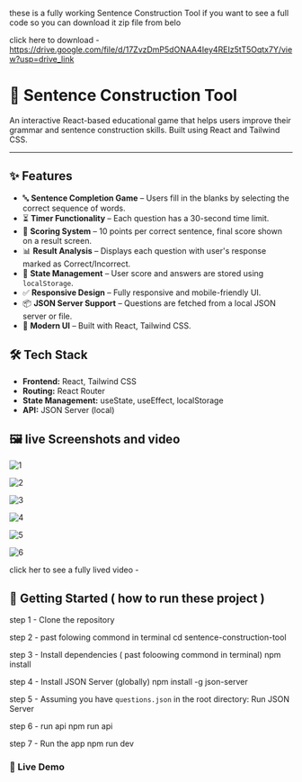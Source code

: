 these is a fully working Sentence Construction Tool if you want to see a full code so you can download it zip file from belo

click here to download - https://drive.google.com/file/d/17ZvzDmP5dONAA4Iey4REIz5tT5Oqtx7Y/view?usp=drive_link

# 🧠 Sentence Construction Tool

An interactive React-based educational game that helps users improve their grammar and sentence construction skills. Built using React and Tailwind CSS.

---

## ✨ Features

- 🔤 **Sentence Completion Game** – Users fill in the blanks by selecting the correct sequence of words.
- ⏳ **Timer Functionality** – Each question has a 30-second time limit.
- 🎯 **Scoring System** – 10 points per correct sentence, final score shown on a result screen.
- 📊 **Result Analysis** – Displays each question with user's response marked as Correct/Incorrect.
- 🔁 **State Management** – User score and answers are stored using `localStorage`.
- ✅ **Responsive Design** – Fully responsive and mobile-friendly UI.
- 📦 **JSON Server Support** – Questions are fetched from a local JSON server or file.
- 💅 **Modern UI** – Built with React, Tailwind CSS.


## 🛠 Tech Stack

- **Frontend:** React, Tailwind CSS
- **Routing:** React Router
- **State Management:** useState, useEffect, localStorage
- **API:** JSON Server (local)


## 🖼 live Screenshots and video 

![1 ](https://github.com/user-attachments/assets/e493ef9e-63ee-4daf-b89e-912f036f7a25)

![2 ](https://github.com/user-attachments/assets/cdf00ff0-e6e3-43f6-9a56-c8778d43a084)

![3 ](https://github.com/user-attachments/assets/b70184c0-5248-4ba1-8fc0-2efc9353d567)


![4 ](https://github.com/user-attachments/assets/5ec9e0da-2a6a-45f7-9d62-6d8fcf6661e0)


![5 ](https://github.com/user-attachments/assets/8fd8a22b-768f-4cf8-8f54-3c57b93af7bd)


![6 ](https://github.com/user-attachments/assets/e3645478-a5a3-40cd-bcf6-5c0a147399b6)


click her to see a fully lived video - 







## 🚀 Getting Started   ( how to run these project )

step 1 -  Clone the repository

step 2 - past folowing commond in terminal 
 cd sentence-construction-tool

step 3 - Install dependencies ( past foloowing commond in terminal)
npm install

step 4 - Install JSON Server (globally)
npm install -g json-server

step 5 - Assuming you have `questions.json` in the root directory:
Run JSON Server 

step 6 -  run api
npm run api

step 7 - Run the app
npm run dev



### 🔗 Live Demo
